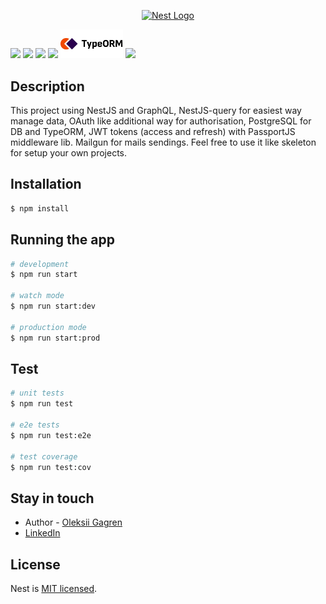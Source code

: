 <p align="center">
  <a href="http://nestjs.com/" target="blank"><img src="https://nestjs.com/img/logo_text.svg" width="320" alt="Nest Logo" /></a>
</p>
<img src="https://graphql.org/img/logo.svg" width="50"/>
<img src="https://doug-martin.github.io/nestjs-query/img/logo.svg" width="50"/>
<img src="https://www.postgresql.org/media/img/about/press/elephant.png" width="50"/>
<img src="https://oauth.net/images/oauth-logo-square.png" width="50"/>
<img src="https://raw.githubusercontent.com/typeorm/typeorm/master/resources/logo_big.png" width="100"/>
<img src="https://pbs.twimg.com/profile_images/599259952574693376/DMrPoJtc_400x400.png" width="50"/>


[circleci-image]: https://img.shields.io/circleci/build/github/nestjs/nest/master?token=abc123def456
[circleci-url]: https://circleci.com/gh/nestjs/nest

  <!--[![Backers on Open Collective](https://opencollective.com/nest/backers/badge.svg)](https://opencollective.com/nest#backer)
  [![Sponsors on Open Collective](https://opencollective.com/nest/sponsors/badge.svg)](https://opencollective.com/nest#sponsor)-->

## Description

This project using NestJS and GraphQL, NestJS-query for easiest way manage data, OAuth like additional way for authorisation, PostgreSQL for DB and TypeORM, 
JWT tokens (access and refresh) with PassportJS middleware lib. Mailgun for mails sendings. Feel free to use it like skeleton for setup your own projects. 

## Installation

```bash
$ npm install
```

## Running the app

```bash
# development
$ npm run start

# watch mode
$ npm run start:dev

# production mode
$ npm run start:prod
```

## Test

```bash
# unit tests
$ npm run test

# e2e tests
$ npm run test:e2e

# test coverage
$ npm run test:cov
```

## Stay in touch

- Author - [Oleksii Gagren](https://github.com/OleksiiHahren)
- [LinkedIn](https://www.linkedin.com/in/oleksii-gagren-389975120)

## License

Nest is [MIT licensed](LICENSE).
